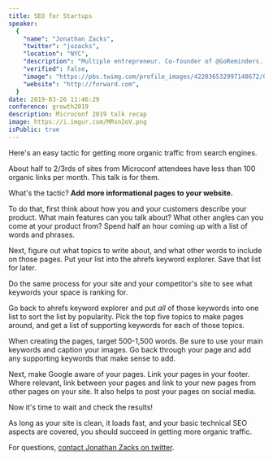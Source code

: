 ```yaml
---
title: SEO for Startups
speaker:
  {
    "name": "Jonathan Zacks",
    "twitter": "jozacks",
    "location": "NYC",
    "description": "Multiple entrepreneur. Co-founder of @GoReminders. Consulting company: https://t.co/ZeZNFiCbOX. Directing tech at @jdforward. @IndieHackers ambassador.",
    "verified": false,
    "image": "https://pbs.twimg.com/profile_images/422036532997148672/0fj7CEii.jpeg",
    "website": "http://forward.com",
  }
date: 2019-03-26 11:46:29
conference: growth2019
description: Microconf 2019 talk recap
image: https://i.imgur.com/MRsn2oV.png
isPublic: true
---
```


Here's an easy tactic for getting more organic traffic from search engines.

About half to 2/3rds of sites from Microconf attendees have less than 100 organic links per month. This talk is for them.

What's the tactic? **Add more informational pages to your website.**

To do that, first think about how you and your customers describe your product. What main features can you talk about? What other angles can you come at your product from? Spend half an hour coming up with a list of words and phrases.

Next, figure out what topics to write about, and what other words to include on those pages. Put your list into the ahrefs keyword explorer. Save that list for later.

Do the same process for your site and your competitor's site to see what keywords your space is ranking for.

Go back to ahrefs keyword explorer and put _all_ of those keywords into one list to sort the list by popularity. Pick the top five topics to make pages around, and get a list of supporting keywords for each of those topics.

When creating the pages, target 500-1,500 words. Be sure to use your main keywords and caption your images. Go back through your page and add any supporting keywords that make sense to add.

Next, make Google aware of your pages. Link your pages in your footer. Where relevant, link between your pages and link to your new pages from other pages on your site. It also helps to post your pages on social media.

Now it's time to wait and check the results!

As long as your site is clean, it loads fast, and your basic technical SEO aspects are covered, you should succeed in getting more organic traffic.

For questions, [contact Jonathan Zacks on twitter](https://twitter.com/jozacks).

